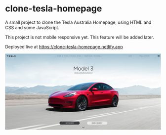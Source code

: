 # clone-tesla-homepage

A small project to clone the Tesla Australia Homepage, using HTML and CSS and some JavaScript.

This project is not mobile responsive yet. This feature will be added later.

Deployed live at https://clone-tesla-homepage.netlify.app

![](SitePreview.jpg)
